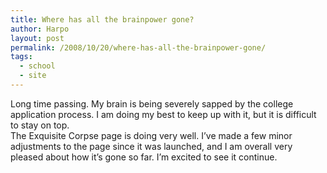 ```yaml
---
title: Where has all the brainpower gone?
author: Harpo
layout: post
permalink: /2008/10/20/where-has-all-the-brainpower-gone/
tags:
  - school
  - site
---
```

Long time passing. My brain is being severely sapped by the college application process. I am doing my best to keep up with it, but it is difficult to stay on top.  
The Exquisite Corpse page is doing very well. I&#8217;ve made a few minor adjustments to the page since it was launched, and I am overall very pleased about how it&#8217;s gone so far. I&#8217;m excited to see it continue.
